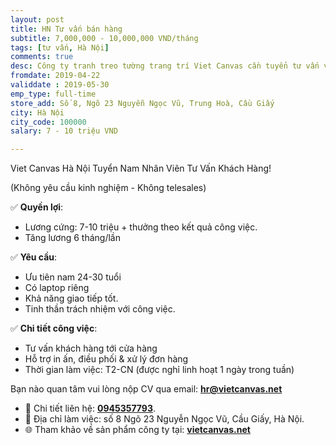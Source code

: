 ```yaml
---
layout: post
title: HN Tư vấn bán hàng
subtitle: 7,000,000 - 10,000,000 VND/tháng
tags: [tư vấn, Hà Nội]
comments: true
desc: Công ty tranh treo tường trang trí Viet Canvas cần tuyển tư vấn viên tại Hà Nội.
fromdate: 2019-04-22
validdate : 2019-05-30
emp_type: full-time
store_add: Số 8, Ngõ 23 Nguyễn Ngọc Vũ, Trung Hoà, Cầu Giấy
city: Hà Nội
city_code: 100000
salary: 7 - 10 triệu VND

---
```


Viet Canvas Hà Nội Tuyển Nam Nhân Viên Tư Vấn Khách Hàng!

(Không yêu cầu kinh nghiệm - Không telesales)

✅ **Quyền lợi**:
- Lương cứng: 7-10 triệu + thưởng theo kết quả công việc.
- Tăng lương 6 tháng/lần

✅ **Yêu cầu**:
- Ưu tiên nam 24-30 tuổi
- Có laptop riêng
- Khả năng giao tiếp tốt.
- Tinh thần trách nhiệm với công việc.

✅ **Chi tiết công việc**:

- Tư vấn khách hàng tới cửa hàng
- Hỗ trợ in ấn, điều phối & xử lý đơn hàng
- Thời gian làm việc: T2-CN (được nghỉ linh hoạt 1 ngày trong tuần)

Bạn nào quan tâm vui lòng nộp CV qua email: [**hr@vietcanvas.net**](mailto:hr@vietcanvas.net)

- 📲 Chi tiết liên hệ: [**0945357793**](tel:0945357793).
- 🎯 Địa chỉ làm việc: số 8 Ngõ 23 Nguyễn Ngọc Vũ, Cầu Giấy, Hà Nội.
- 🌐 Tham khảo về sản phẩm công ty tại: [**vietcanvas.net**](https://vietcanvas.net/)